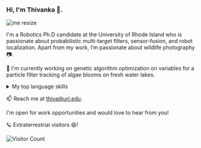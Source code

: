 ### Hi, I'm Thivanka 👋.

![me resize](https://github.com/thiw1ka/thiw1ka/assets/45106731/131e89f5-50d0-4146-b84a-7a6c312edfec)



I'm a Robotics Ph.D candidate at the University of Rhode Island who is passionate about probabilistic multi-target filters, sensor-fusion, and robot localization. Apart from my work, I’m passionate about wildlife photography 📷.

🔭 I'm currently working on genetic algorithm optimization on variables for a particle filter tracking of algae blooms on fresh water lakes.

<details>
<summary>My top language skills</summary>

| Rank | Languages | Skill level |
|-----:|-----------| -----------|
|     1| Cpp       | 8/10       |
|     2| Python    |6/10       |
|     3| Bash      |5/10      |

</details>

📫 Reach me at thiva@uri.edu.

I'm open for work opportunities and would love to hear from you!


🪐  Extraterrestrial visitors 😄! 

![Visitor Count](https://profile-counter.glitch.me/thiw1ka/count.svg) 
<!--
**thiw1ka/thiw1ka** is a ✨ _special_ ✨ repository because its `README.md` (this file) appears on your GitHub profile.

Here are some ideas to get you started:

- 🔭 I’m currently working on ...
- 🌱 I’m currently learning ...
- 👯 I’m looking to collaborate on ...
- 🤔 I’m looking for help with ...
- 💬 Ask me about ...
- 📫 How to reach me: ...
- 😄 Pronouns: ...
- ⚡ Fun fact: ...
-->
